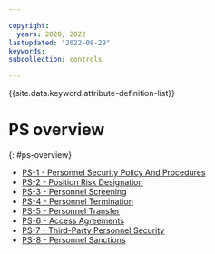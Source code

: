 ```yaml
---

copyright:
  years: 2020, 2022
lastupdated: "2022-08-29"
keywords: 
subcollection: controls

---
```




{{site.data.keyword.attribute-definition-list}}

# PS overview
{: #ps-overview}

- [PS-1 - Personnel Security Policy And Procedures](/docs/controls?topic=controls-ps-1)
- [PS-2 - Position Risk Designation](/docs/controls?topic=controls-ps-2)
- [PS-3 - Personnel Screening](/docs/controls?topic=controls-ps-3)
- [PS-4 - Personnel Termination](/docs/controls?topic=controls-ps-4)
- [PS-5 - Personnel Transfer](/docs/controls?topic=controls-ps-5)
- [PS-6 - Access Agreements](/docs/controls?topic=controls-ps-6)
- [PS-7 - Third-Party Personnel Security](/docs/controls?topic=controls-ps-7)
- [PS-8 - Personnel Sanctions](/docs/controls?topic=controls-ps-8)



